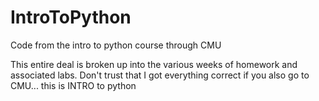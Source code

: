 # IntroToPython
Code from the intro to python course through CMU

This entire deal is broken up into the various weeks of homework and associated labs. Don't trust that I got everything correct if you also go to CMU... this is INTRO to python
